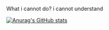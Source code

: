 What i cannot do?  i cannot understand



[![Anurag's GitHub stats](https://github-readme-stats.vercel.app/api?username=zming333&count_private=true&show_icons=true&theme=radical)](https://github.com/anuraghazra/github-readme-stats)

